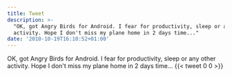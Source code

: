 ```yaml
---
title: Tweet
description: >-
  "OK, got Angry Birds for Android. I fear for productivity, sleep or any other
  activity. Hope I don't miss my plane home in 2 days time..."
date: '2010-10-19T16:10:52+01:00'
---
```

OK, got Angry Birds for Android. I fear for productivity, sleep or any other activity. Hope I don't miss my plane home in 2 days time...
      {{< tweet 0 0 >}}
    
